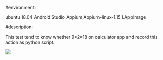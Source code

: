 #environment:

ubuntu 18.04
Android Studio
Appium
Appium-linux-1.15.1.AppImage


#description:

This test tend to know whether 9*2=18 on calculator app and record this action as python script.

![](https://raw.githubusercontent.com/k-eeer/appiumtest/master/appTest1.png?token=AI7IU77RXARQFESLRGM4UV2556XRE)
